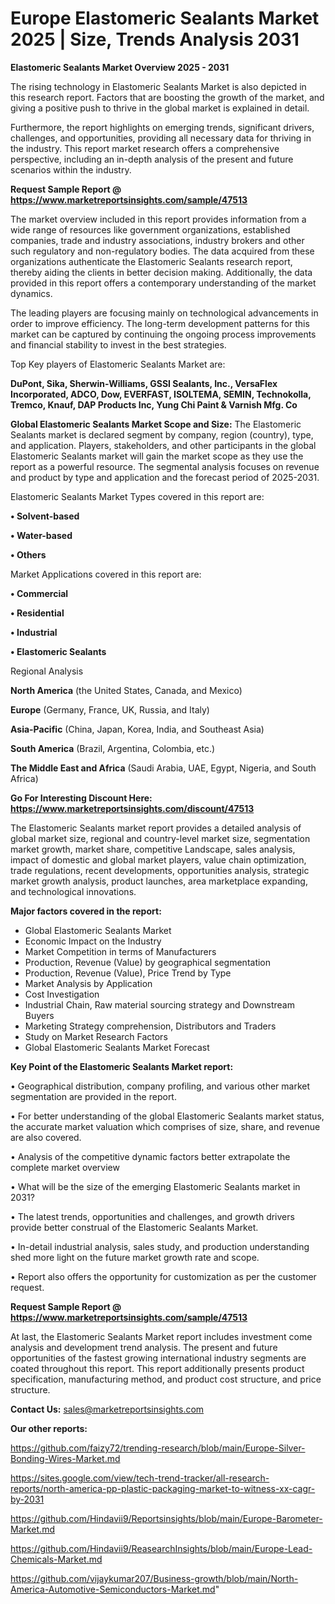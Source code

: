 # Europe Elastomeric Sealants Market 2025 | Size, Trends Analysis 2031

<Strong> Elastomeric Sealants Market Overview 2025 - 2031</strong>

The rising technology in Elastomeric Sealants Market is also depicted in this research report. Factors that are boosting the growth of the market, and giving a positive push to thrive in the global market is explained in detail.

Furthermore, the report highlights on emerging trends, significant drivers, challenges, and opportunities, providing all necessary data for thriving in the industry. This report market research offers a comprehensive perspective, including an in-depth analysis of the present and future scenarios within the industry.

<strong>Request Sample Report @ <a href=https://www.marketreportsinsights.com/sample/47513>https://www.marketreportsinsights.com/sample/47513</a></strong>

The market overview included in this report provides information from a wide range of resources like government organizations, established companies, trade and industry associations, industry brokers and other such regulatory and non-regulatory bodies. The data acquired from these organizations authenticate the Elastomeric Sealants research report, thereby aiding the clients in better decision making. Additionally, the data provided in this report offers a contemporary understanding of the market dynamics.

The leading players are focusing mainly on technological advancements in order to improve efficiency. The long-term development patterns for this market can be captured by continuing the ongoing process improvements and financial stability to invest in the best strategies.

Top Key players of Elastomeric Sealants Market are:

<strong>DuPont, Sika, Sherwin-Williams, GSSI Sealants, Inc., VersaFlex Incorporated, ADCO, Dow, EVERFAST, ISOLTEMA, SEMIN, Technokolla, Tremco, Knauf, DAP Products Inc, Yung Chi Paint & Varnish Mfg. Co</strong>

<strong><b>Global Elastomeric Sealants Market Scope and Size:</b></strong>
The Elastomeric Sealants market is declared segment by company, region (country), type, and application. Players, stakeholders, and other participants in the global Elastomeric Sealants market will gain the market scope as they use the report as a powerful resource. The segmental analysis focuses on revenue and product by type and application and the forecast period of 2025-2031.

Elastomeric Sealants Market Types covered in this report are:

<strong>•  Solvent-based

•  Water-based

•  Others</strong>

Market Applications covered in this report are:

<strong>•  Commercial

•  Residential

•  Industrial

•  Elastomeric Sealants</strong> 

Regional Analysis

<strong>North America</strong> (the United States, Canada, and Mexico)

<strong>Europe</strong> (Germany, France, UK, Russia, and Italy)

<strong>Asia-Pacific</strong> (China, Japan, Korea, India, and Southeast Asia)

<strong>South America</strong> (Brazil, Argentina, Colombia, etc.)

<strong>The Middle East and Africa</strong> (Saudi Arabia, UAE, Egypt, Nigeria, and South Africa)

<strong>Go For Interesting Discount Here: <a href=https://www.marketreportsinsights.com/discount/47513>https://www.marketreportsinsights.com/discount/47513</a></strong>

The Elastomeric Sealants market report provides a detailed analysis of global market size, regional and country-level market size, segmentation market growth, market share, competitive Landscape, sales analysis, impact of domestic and global market players, value chain optimization, trade regulations, recent developments, opportunities analysis, strategic market growth analysis, product launches, area marketplace expanding, and technological innovations.

<strong><b>Major factors covered in the report:</b></strong>
<ul>
  <li>Global Elastomeric Sealants Market </li>
  <li>Economic Impact on the Industry</li>
  <li>Market Competition in terms of Manufacturers</li>
  <li>Production, Revenue (Value) by geographical segmentation</li>
  <li>Production, Revenue (Value), Price Trend by Type</li>
  <li>Market Analysis by Application</li>
  <li>Cost Investigation</li>
  <li>Industrial Chain, Raw material sourcing strategy and Downstream Buyers</li>
  <li>Marketing Strategy comprehension, Distributors and Traders</li>
  <li>Study on Market Research Factors</li>
  <li>Global Elastomeric Sealants Market Forecast</li>
</ul>

<strong><b>Key Point of the Elastomeric Sealants Market report:</b></strong>

• Geographical distribution, company profiling, and various other market segmentation are provided in the report.

• For better understanding of the global Elastomeric Sealants market status, the accurate market valuation which comprises of size, share, and revenue are also covered.

• Analysis of the competitive dynamic factors better extrapolate the complete market overview

• What will be the size of the emerging Elastomeric Sealants market in 2031?

• The latest trends, opportunities and challenges, and growth drivers provide better construal of the Elastomeric Sealants Market.

• In-detail industrial analysis, sales study, and production understanding shed more light on the future market growth rate and scope.

• Report also offers the opportunity for customization as per the customer request.

<strong>Request Sample Report @ <a href=https://www.marketreportsinsights.com/sample/47513>https://www.marketreportsinsights.com/sample/47513</a></strong>

At last, the Elastomeric Sealants Market report includes investment come analysis and development trend analysis. The present and future opportunities of the fastest growing international industry segments are coated throughout this report. This report additionally presents product specification, manufacturing method, and product cost structure, and price structure.

<strong>Contact Us:</strong>
sales@marketreportsinsights.com

<strong>Our other reports:</strong>

<a href=https://github.com/faizy72/trending-research/blob/main/Europe-Silver-Bonding-Wires-Market.md>https://github.com/faizy72/trending-research/blob/main/Europe-Silver-Bonding-Wires-Market.md</a>

<a href=https://sites.google.com/view/tech-trend-tracker/all-research-reports/north-america-pp-plastic-packaging-market-to-witness-xx-cagr-by-2031>https://sites.google.com/view/tech-trend-tracker/all-research-reports/north-america-pp-plastic-packaging-market-to-witness-xx-cagr-by-2031</a>

<a href=https://github.com/Hindavii9/Reportsinsights/blob/main/Europe-Barometer-Market.md>https://github.com/Hindavii9/Reportsinsights/blob/main/Europe-Barometer-Market.md</a>

<a href=https://github.com/Hindavii9/ReasearchInsights/blob/main/Europe-Lead-Chemicals-Market.md>https://github.com/Hindavii9/ReasearchInsights/blob/main/Europe-Lead-Chemicals-Market.md</a>

<a href=https://github.com/vijaykumar207/Business-growth/blob/main/North-America-Automotive-Semiconductors-Market.md>https://github.com/vijaykumar207/Business-growth/blob/main/North-America-Automotive-Semiconductors-Market.md</a>"
